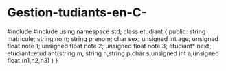 # Gestion-tudiants-en-C-
#include <iostream>
#include <string>
using namespace std;
class etudiant {
  public:
  string matricule;
  string nom;
  string prenom;
  char sex;
  unsigned int age;
  unsigned float note 1;
  unsigned float note 2;
  unsigned float note 3;
  etudiant* next;
  etudiant::etudiant(string m, string n,string p,char s,unsigned int a,unsigned float (n1,n2,n3) )
}

